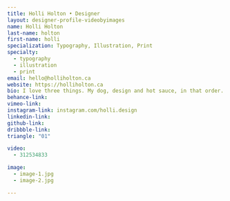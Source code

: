 ```yaml
---
title: Holli Holton • Designer
layout: designer-profile-videobyimages
name: Holli Holton
last-name: holton
first-name: holli
specialization: Typography, Illustration, Print
specialty:
  - typography
  - illustration
  - print
email: hello@holliholton.ca
website: https://holliholton.ca
bio: I love three things. My dog, design and hot sauce, in that order.
behance-link:
vimeo-link:
instagram-link: instagram.com/holli.design
linkedin-link:
github-link:
dribbble-link:
triangle: "01"

video:
  - 312534833

image:
  - image-1.jpg
  - image-2.jpg

---
```

